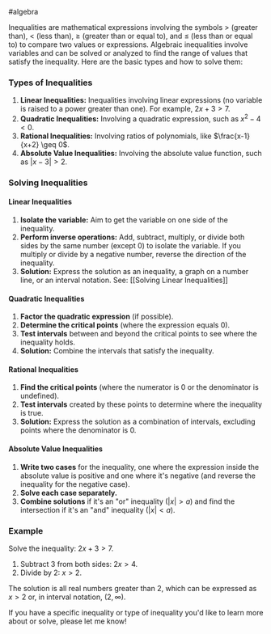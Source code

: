 #algebra

Inequalities are mathematical expressions involving the symbols $>$ (greater than), $<$ (less than), $\geq$ (greater than or equal to), and $\leq$ (less than or equal to) to compare two values or expressions. Algebraic inequalities involve variables and can be solved or analyzed to find the range of values that satisfy the inequality. Here are the basic types and how to solve them:

### Types of Inequalities

1. **Linear Inequalities:** Inequalities involving linear expressions (no variable is raised to a power greater than one). For example, $2x + 3 > 7$.
2. **Quadratic Inequalities:** Involving a quadratic expression, such as $x^2 - 4 < 0$.
3. **Rational Inequalities:** Involving ratios of polynomials, like $\frac{x-1}{x+2} \geq 0$.
4. **Absolute Value Inequalities:** Involving the absolute value function, such as $|x - 3| > 2$.

### Solving Inequalities

#### Linear Inequalities

1. **Isolate the variable:** Aim to get the variable on one side of the inequality.
2. **Perform inverse operations:** Add, subtract, multiply, or divide both sides by the same number (except 0) to isolate the variable. If you multiply or divide by a negative number, reverse the direction of the inequality.
3. **Solution:** Express the solution as an inequality, a graph on a number line, or an interval notation. See: [[Solving Linear Inequalities]]

#### Quadratic Inequalities

1. **Factor the quadratic expression** (if possible).
2. **Determine the critical points** (where the expression equals 0).
3. **Test intervals** between and beyond the critical points to see where the inequality holds.
4. **Solution:** Combine the intervals that satisfy the inequality.

#### Rational Inequalities

1. **Find the critical points** (where the numerator is 0 or the denominator is undefined).
2. **Test intervals** created by these points to determine where the inequality is true.
3. **Solution:** Express the solution as a combination of intervals, excluding points where the denominator is 0.

#### Absolute Value Inequalities

1. **Write two cases** for the inequality, one where the expression inside the absolute value is positive and one where it's negative (and reverse the inequality for the negative case).
2. **Solve each case separately.**
3. **Combine solutions** if it's an "or" inequality ($|x| > a$) and find the intersection if it's an "and" inequality ($|x| < a$).

### Example

Solve the inequality: $2x + 3 > 7$.

1. Subtract 3 from both sides: $2x > 4$.
2. Divide by 2: $x > 2$.

The solution is all real numbers greater than 2, which can be expressed as $x > 2$ or, in interval notation, $(2, \infty)$.

If you have a specific inequality or type of inequality you'd like to learn more about or solve, please let me know!